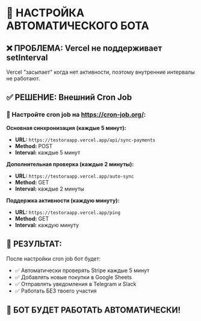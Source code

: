 # 🤖 НАСТРОЙКА АВТОМАТИЧЕСКОГО БОТА

## ❌ ПРОБЛЕМА: Vercel не поддерживает setInterval

Vercel "засыпает" когда нет активности, поэтому внутренние интервалы не работают.

## ✅ РЕШЕНИЕ: Внешний Cron Job

### 🔗 Настройте cron job на https://cron-job.org/:

**Основная синхронизация (каждые 5 минут):**
- **URL:** `https://testoraapp.vercel.app/api/sync-payments`
- **Method:** POST
- **Interval:** каждые 5 минут

**Дополнительная проверка (каждые 2 минуты):**
- **URL:** `https://testoraapp.vercel.app/auto-sync`
- **Method:** GET
- **Interval:** каждые 2 минуты

**Поддержка активности (каждую минуту):**
- **URL:** `https://testoraapp.vercel.app/ping`
- **Method:** GET
- **Interval:** каждую минуту

## 🎯 РЕЗУЛЬТАТ:

После настройки cron job бот будет:
- ✅ Автоматически проверять Stripe каждые 5 минут
- ✅ Добавлять новые покупки в Google Sheets
- ✅ Отправлять уведомления в Telegram и Slack
- ✅ Работать БЕЗ твоего участия

## 🚀 БОТ БУДЕТ РАБОТАТЬ АВТОМАТИЧЕСКИ!
